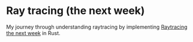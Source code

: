 # Ray tracing (the next week)
My journey through understanding raytracing by implementing [Raytracing the next week](https://raytracing.github.io/books/RayTracingTheNextWeek.html) in Rust.
